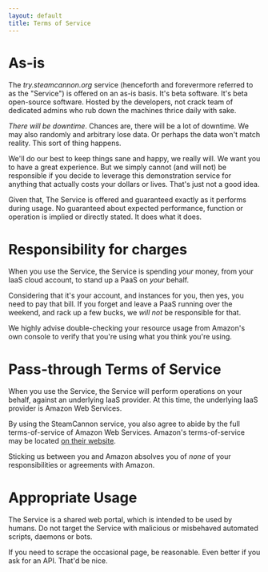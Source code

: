 ```yaml
---
layout: default
title: Terms of Service
---
```


# As-is

The *try.steamcannon.org* service (henceforth and forevermore referred to
as the "Service") is offered on an as-is basis.  It's beta software.  It's
beta open-source software.  Hosted by the developers, not crack team of
dedicated admins who rub down the machines thrice daily with sake.

*There will be downtime*.  Chances are, there will be a lot of downtime.
We may also randomly and arbitrary lose data.  Or perhaps the data won't
match reality.  This sort of thing happens.

We'll do our best to keep things sane and happy, we really will.  We want
you to have a great experience.  But we simply cannot (and will not) be
responsible if you decide to leverage this demonstration service for
anything that actually costs your dollars or lives. That's just not a good
idea.

Given that, The Service is offered and guaranteed exactly as it performs
during usage.  No guaranteed about expected performance, function or
operation is implied or directly stated.  It does what it does.

# Responsibility for charges

When you use the Service, the Service is spending *your* money, 
from your IaaS cloud account, to stand up a PaaS on *your* behalf.

Considering that it's your account, and instances for you, then
yes, you need to pay that bill.  If you forget and leave a PaaS
running over the weekend, and rack up a few bucks, we *will not*
be responsible for that.  

We highly advise double-checking your resource usage from
Amazon's own console to verify that you're using what you
think you're using.

# Pass-through Terms of Service

When you use the Service, the Service will perform operations on your
behalf, against an underlying IaaS provider.  At this time, the
underlying IaaS provider is Amazon Web Services.

By using the SteamCannon service, you also agree to abide by the
full terms-of-service of Amazon Web Services.  Amazon's terms-of-service
may be located [on their website](http://aws.amazon.com/terms/).

Sticking us between you and Amazon absolves you of *none* of your
responsibilities or agreements with Amazon.

# Appropriate Usage

The Service is a shared web portal, which is intended to be used
by humans.  Do not target the Service with malicious or misbehaved
automated scripts, daemons or bots.

If you need to scrape the occasional page, be reasonable.  Even
better if you ask for an API.  That'd be nice.



